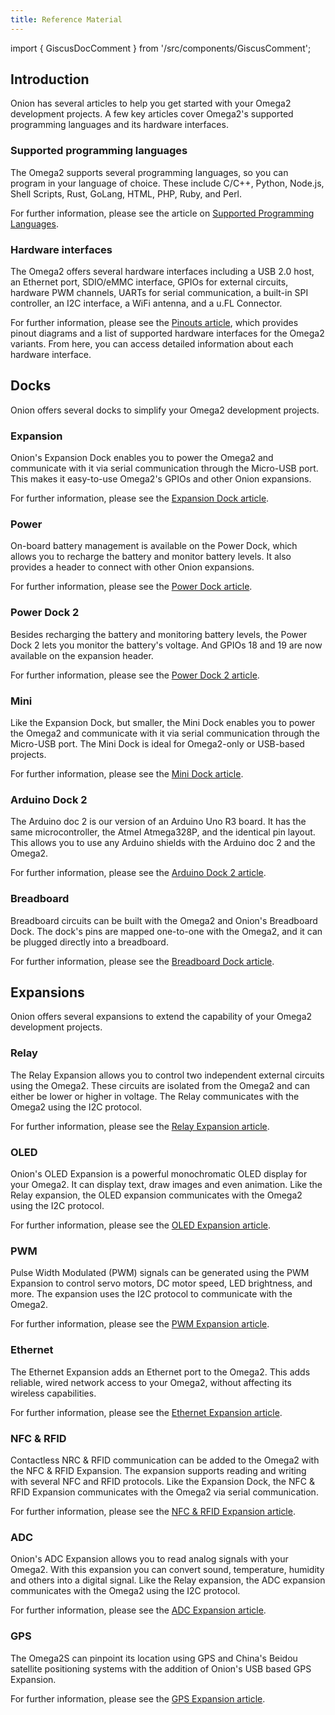 ```yaml
---
title: Reference Material
---
```


import { GiscusDocComment } from '/src/components/GiscusComment';

## Introduction

Onion has several articles to help you get started with your Omega2 development projects. A few key articles cover Omega2's supported programming languages and its hardware interfaces.

### Supported programming languages

The Omega2 supports several programming languages, so you can program in your language of choice. These include C/C++, Python, Node.js, Shell Scripts, Rust, GoLang, HTML, PHP, Ruby, and Perl.

For further information, please see the article on [Supported Programming Languages](/software/supported-languages).

### Hardware interfaces

The Omega2 offers several hardware interfaces including a USB 2.0 host, an Ethernet port, SDIO/eMMC interface, GPIOs for external circuits, hardware PWM channels, UARTs for serial communication, a built-in SPI controller, an I2C interface, a WiFi antenna, and a u.FL Connector.

For further information, please see the [Pinouts article](/hardware-interfaces/pinouts), which provides pinout diagrams and a list of supported hardware interfaces for the Omega2 variants. From here, you can access detailed information about each hardware interface.

## Docks

Onion offers several docks to simplify your Omega2 development projects.

### Expansion

Onion's Expansion Dock enables you to power the Omega2 and communicate with it via serial communication through the Micro-USB port. This makes it easy-to-use Omega2's GPIOs and other Onion expansions.

For further information, please see the [Expansion Dock article](https://docs.onion.io/omega2-docs/expansion-dock.html).

### Power

On-board battery management is available on the Power Dock, which allows you to recharge the battery and monitor battery levels. It also provides a header to connect with other Onion expansions.

For further information, please see the [Power Dock article](https://docs.onion.io/omega2-docs/power-dock.html).

### Power Dock 2

Besides recharging the battery and monitoring battery levels, the Power Dock 2 lets you monitor the battery's voltage. And GPIOs 18 and 19 are now available on the expansion header.

For further information, please see the [Power Dock 2 article](https://docs.onion.io/omega2-docs/power-dock-2.html).

### Mini

Like the Expansion Dock, but smaller, the Mini Dock enables you to power the Omega2 and communicate with it via serial communication through the Micro-USB port. The Mini Dock is ideal for Omega2-only or USB-based projects.

For further information, please see the [Mini Dock article](https://docs.onion.io/omega2-docs/mini-dock.html).

### Arduino Dock 2

The Arduino doc 2 is our version of an Arduino Uno R3 board. It has the same microcontroller, the Atmel Atmega328P, and the identical pin layout. This allows you to use any Arduino shields with the Arduino doc 2 and the Omega2.

For further information, please see the [Arduino Dock 2 article](https://docs.onion.io/omega2-docs/arduino-dock-2.html).

### Breadboard

Breadboard circuits can be built with the Omega2 and Onion's Breadboard Dock. The dock's pins are mapped one-to-one with the Omega2, and it can be plugged directly into a breadboard.

For further information, please see the [Breadboard Dock article](https://docs.onion.io/omega2-docs/breadboard-dock.html).

## Expansions

Onion offers several expansions to extend the capability of your Omega2 development projects.

### Relay

The Relay Expansion allows you to control two independent external circuits using the Omega2. These circuits are isolated from the Omega2 and can either be lower or higher in voltage. The Relay communicates with the Omega2 using the I2C protocol.

For further information, please see the [Relay Expansion article](https://docs.onion.io/omega2-docs/relay-expansion.html).

### OLED

Onion's OLED Expansion is a powerful monochromatic OLED display for your Omega2. It can display text, draw images and even animation. Like the Relay expansion, the OLED expansion communicates with the Omega2 using the I2C protocol.

For further information, please see the [OLED Expansion article](https://docs.onion.io/omega2-docs/oled-expansion.html).

### PWM

Pulse Width Modulated (PWM) signals can be generated using the PWM Expansion to control servo motors, DC motor speed, LED brightness, and more. The expansion uses the I2C protocol to communicate with the Omega2.

For further information, please see the [PWM Expansion article](https://docs.onion.io/omega2-docs/pwm-expansion.html).

### Ethernet

The Ethernet Expansion adds an Ethernet port to the Omega2. This adds reliable, wired network access to your Omega2, without affecting its wireless capabilities.

For further information, please see the [Ethernet Expansion article](https://docs.onion.io/omega2-docs/ethernet-expansion.html).

### NFC & RFID

Contactless NRC & RFID communication can be added to the Omega2 with the NFC & RFID Expansion. The expansion supports reading and writing with several NFC and RFID protocols. Like the Expansion Dock, the NFC & RFID Expansion communicates with the Omega2 via serial communication.

For further information, please see the [NFC & RFID Expansion article](https://docs.onion.io/omega2-docs/nfc-rfid-expansion.html).

### ADC

Onion's ADC Expansion allows you to read analog signals with your Omega2. With this expansion you can convert sound, temperature, humidity and others into a digital signal. Like the Relay expansion, the ADC expansion communicates with the Omega2 using the I2C protocol.

For further information, please see the [ADC Expansion article](https://docs.onion.io/omega2-docs/adc-expansion.html).

### GPS

The Omega2S can pinpoint its location using GPS and China's Beidou satellite positioning systems with the addition of Onion's USB based GPS Expansion.

For further information, please see the [GPS Expansion article](https://docs.onion.io/omega2-docs/gps-expansion.html).

<GiscusDocComment />

